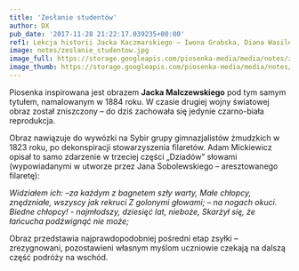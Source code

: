 ```yaml
---
title: 'Zesłanie studentów'
author: DX
pub_date: '2017-11-28 21:22:17.039235+00:00'
ref1: Lekcja historii Jacka Kaczmarskiego – Iwona Grabska, Diana Wasilewska
image: notes/zeslanie_studentow.jpg
image_full: https://storage.googleapis.com/piosenka-media/media/notes/zeslanie_studentow.jpg
image_thumb: https://storage.googleapis.com/piosenka-media/media/notes/zeslanie_studentow.jpg.0x300_q85_upscale.jpg
---
```


Piosenka inspirowana jest obrazem **Jacka Malczewskiego** pod tym samym tytułem, namalowanym w 1884 roku. W czasie drugiej wojny światowej obraz został zniszczony – do dziś zachowała się jedynie czarno\-biała reprodukcja.

Obraz nawiązuje do wywózki na Sybir grupy gimnazjalistów żmudzkich w 1823 roku, po dekonspiracji stowarzyszenia filaretów. Adam Mickiewicz opisał to samo zdarzenie w trzeciej części „Dziadów” słowami \(wypowiadanymi w utworze przez Jana Sobolewskiego – aresztowanego filaretę\):

_Widziałem ich:_ –_za każdym z bagnetem szły warty,_ 
_Małe chłopcy, znędzniałe, wszyscy jak rekruci_ 
_Z golonymi głowami;_ – _na nogach okuci._ 
_Biedne chłopcy! \- najmłodszy, dziesięć lat, nieboże,_ 
_Skarżył się, że łańcucha podźwignąć nie może;_

Obraz przedstawia najprawdopodobniej pośredni etap zsyłki – zrezygnowani, pozostawieni własnym myślom uczniowie czekają na dalszą część podróży na wschód.